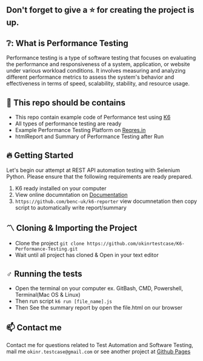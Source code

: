 ## Don't forget to give a ⭐ for creating the project is up.
## ❔: What is Performance Testing
Performance testing is a type of software testing that focuses on evaluating the performance and responsiveness of a system, application, or website under various workload conditions. It involves measuring and analyzing different performance metrics to assess the system's behavior and effectiveness in terms of speed, scalability, stability, and resource usage.

## 👜 This repo should be contains
  * This repo contain example code of Performance test using [K6](https://k6.io/)
  * All types of performance testing are ready
  * Example Performance Testing Platform on [Reqres.in](https://reqres.in/)
  * htmlReport and Summary of Performance Testing after Run

## 🔥 Getting Started
Let's begin our attempt at REST API automation testing with Selenium Python. Please ensure that the following requirements are ready prepared.
  1. K6 ready installed on your computer
  2. View online documntation on [Documentation](https://k6.io/docs/)
  3. `https://github.com/benc-uk/k6-reporter` view documnetation then copy script to automatically write report/summary

## 〽️ Cloning & Importing the Project
  * Clone the project `git clone https://github.com/okinrtestcase/K6-Performance-Testing.git`
  * Wait until all project has cloned & Open in your text editor
 
## ♂️ Running the tests
  * Open the terminal on your computer ex. GitBash, CMD, Powershell, Terminal(Mac OS & Linux)
  * Then run script `k6 run [file_name].js`
  * Then See the summary report by open the file.html on our browser

## 📫 Contact me
Contact me for questions related to Test Automation and Software Testing, mail me `okinr.testcase@gmail.com` or see another project at [Github Pages](https://github.com/okinrtestcase)


